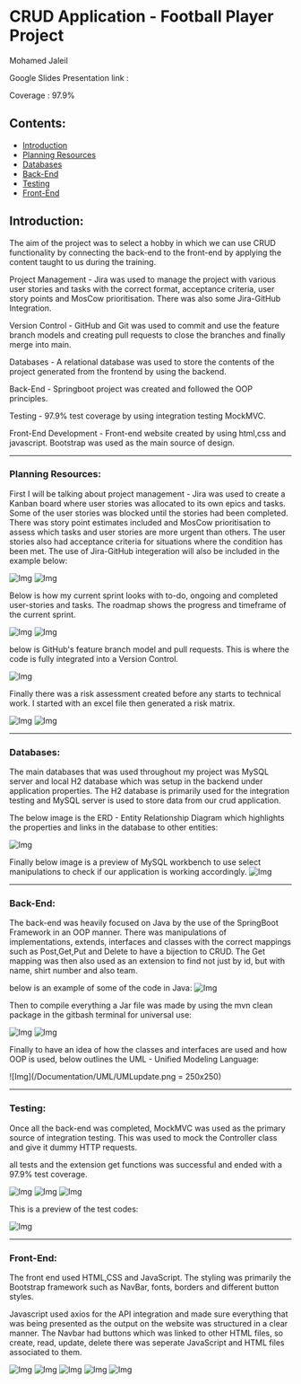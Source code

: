 CRUD Application - Football Player Project
====================================
Mohamed Jaleil

Google Slides Presentation link :

Coverage : 97.9%

## Contents:
* [Introduction](#Introduction)
* [Planning Resources](#Planning-Resources)
* [Databases](#Databases)
* [Back-End](#Back-End)
* [Testing](#Testing)
* [Front-End](#Front-End)


Introduction:
-------------

The aim of the project was to select a hobby in which we can use CRUD functionality by connecting the back-end to the front-end by applying the content taught to us during the training. 

Project Management - Jira was used to manage the project with various user stories and tasks with the correct format, acceptance criteria, user story points and MosCow prioritisation. There was also some Jira-GitHub Integration.

Version Control - GitHub and Git was used to commit and use the feature branch models and creating pull requests to close the branches and finally merge into main.

Databases - A relational database was used to store the contents of the project generated from the frontend by using the backend.

Back-End - Springboot project was created and followed the OOP principles.

Testing - 97.9% test coverage by using integration testing MockMVC.

Front-End Development - Front-end website created by using html,css and javascript. Bootstrap was used as the main source of design.

* * * * *

### Planning Resources:

First I will be talking about project management - Jira was used to create a Kanban board where user stories was allocated to its own epics and tasks. Some of the user stories was blocked until the stories had been completed. There was story point estimates included and MosCow prioritisation to assess which tasks and user stories are more urgent than others. The user stories also had acceptance criteria for situations where the condition has been met. The use of Jira-GitHub integeration will also be included in the example below:

![Img](/Documentation/Jira/UserStory.png)
![Img](/Documentation/Jira/MoscowPriority.png)

Below is how my current sprint looks with to-do, ongoing and completed user-stories and tasks. The roadmap shows the progress and timeframe of the current sprint.

![Img](/Documentation/Jira/Sprint.png)
![Img](/Documentation/Jira/Roadmap.png)

below is GitHub's feature branch model and pull requests. This is where the code is fully integrated into a Version Control.

![Img](/Documentation/Jira/feature-branch.png)

Finally there was a risk assessment created before any starts to technical work. I started with an excel file then generated a risk matrix.

![Img](/Documentation/RiskAssessment/riskassessment.png)
![Img](/Documentation/RiskAssessment/RiskAssessmentMatrix.png)



* * * * *

### Databases:

The main databases that was used throughout my project was MySQL server and local H2 database which was setup in the backend under application properties. The H2 database is primarily used for the integration testing and MySQL server is used to store data from our crud application.

The below image is the ERD - Entity Relationship Diagram which highlights the properties and links in the database to other entities:

![Img](/Documentation/SQL/ERD.png)

Finally below image is a preview of MySQL workbench to use select manipulations to check if our application is working accordingly.
![Img](/Documentation/SQL/SQL.png)


* * * * *

### Back-End:

The back-end was heavily focused on Java by the use of the SpringBoot Framework in an OOP manner. There was manipulations of implementations, extends, interfaces and classes with the correct mappings such as Post,Get,Put and Delete to have a bijection to CRUD. The Get mapping was then also used as an extension to find not just by id, but with name, shirt number and also team.

below is an example of some of the code in Java:
![Img](/Documentation/backend/backendCode.png)

Then to compile everything a Jar file was made by using the mvn clean package in the gitbash terminal for universal use:

![Img](/Documentation/backend/fatjar.png)
![Img](/Documentation/backend/fatjarexecuted.png)

Finally to have an idea of how the classes and interfaces are used and how OOP is used, below outlines the UML - Unified Modeling Language:

![Img](/Documentation/UML/UMLupdate.png = 250x250)



* * * * *

### Testing:

Once all the back-end was completed, MockMVC was used as the primary source of integration testing. This was used to mock the Controller class and give it dummy HTTP requests.

all tests and the extension get functions was successful and ended with a 97.9% test coverage.

![Img](/Documentation/Testing/coverage.png)
![Img](/Documentation/Testing/TestsMVC.png)
![Img](/Documentation/Testing/IntegrationTesting.png)

This is a preview of the test codes:

![Img](/Documentation/Testing/IntegrationTesting.png)

* * * * *

### Front-End:

The front end used HTML,CSS and JavaScript. The styling was primarily the Bootstrap framework such as NavBar, fonts, borders and different button styles.

Javascript used axios for the API integration and made sure everything that was being presented as the output on the website was structured in a clear manner. The Navbar had buttons which was linked to other HTML files, so create, read, update, delete there was seperate JavaScript and HTML files associated to them. 


![Img](/Documentation/frontend/create2.png)
![Img](/Documentation/frontend/readbyid.png)
![Img](/Documentation/frontend/readbyteam.png)
![Img](/Documentation/frontend/update2.png)
![Img](/Documentation/frontend/delete2.png)

